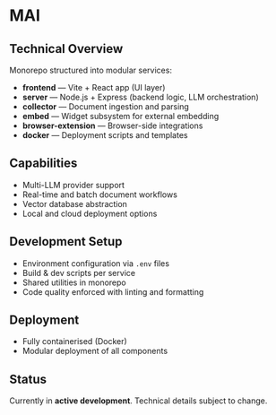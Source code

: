# MAI

## Technical Overview
Monorepo structured into modular services:

- **frontend** — Vite + React app (UI layer)  
- **server** — Node.js + Express (backend logic, LLM orchestration)  
- **collector** — Document ingestion and parsing  
- **embed** — Widget subsystem for external embedding  
- **browser-extension** — Browser-side integrations  
- **docker** — Deployment scripts and templates  

## Capabilities
- Multi-LLM provider support  
- Real-time and batch document workflows  
- Vector database abstraction  
- Local and cloud deployment options  

## Development Setup
- Environment configuration via `.env` files  
- Build & dev scripts per service  
- Shared utilities in monorepo  
- Code quality enforced with linting and formatting  

## Deployment
- Fully containerised (Docker)  
- Modular deployment of all components  

## Status
Currently in **active development**. Technical details subject to change.
